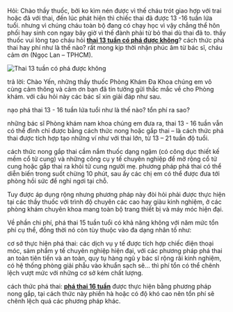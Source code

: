 <p>Hỏi: Chào thầy thuốc, bởi ko kìm nén được vì thế cháu trót giao hợp với trai hoặc đã với thai, đến lúc phát hiện thì chiếc thai đã được 13 -16 tuần lứa tuổi. nhưng vì chúng cháu toàn bộ đang có chạy học vì vậy chẳng thể hôn phối hay sinh con ngay bây giờ vì thế đành phải từ bỏ thai dù thai đã to. thầy thuốc vui lòng tạo cháu hỏi <a href="http://phathaiantoanhcm.com/pha-thai-13-tuan-tuoi-co-nguy-hiem-khong-het-bao-nhieu-tien-297.html"><strong>thai 13 tuần có phá được không</strong></a>? cách thức phá thai hay phí như là thế nào? rất mong kịp thời nhận phúc âm từ bác sĩ, cháu cảm ơn (Ngọc Lan &ndash; TPHCM).</p>

<p><img alt="Thai 13 tuần có phá được không" src="http://phathaiantoanhcm.com/upload/hinhanh/pha-thai-13-tuan-tuoi-co-nguy-hiem-khong-het-bao-nhieu-tien(2).jpg" title="Thai 13 tuần có phá được không" /></p>

<p>trả lời: Chào Yến, những thầy thuốc Phòng Khám Đa Khoa chúng em vô cùng cảm thông và cảm ơn bạn đã tin tưởng gửi thắc mắc về cho Phòng khám. với câu hỏi này các bác sĩ xin giải đáp như sau.</p>

<p>nạo phá thai 13 - 16 tuần lứa tuổi như là thế nào? tổn phí ra sao?</p>

<p>những bác sĩ Phòng khám nam khoa chúng em đưa ra, thai 13 - 16 tuần vẫn có thể đình chỉ được bằng cách thức nong hoặc gắp thai &ndash; là cách thức phá thai được tích hợp tạo những ví như với thai lớn, từ 13 &ndash; 21 tuần độ tuổi.</p>

<p>cách thức nong gắp thai cầm nắm thuốc dạng ngậm (có công dục thiết kế mềm cổ tử cung) và những công cụ y tế chuyên nghiệp để mở rộng cổ tử cung hoặc gắp thai ra khỏi tử cung người mẹ. phương pháp phá thai có thể diễn biến trong suốt chừng 10 phút, sau ấy các chị em có thể được đưa tới phòng hồi sức để nghỉ ngơi tại chỗ.</p>

<p>Tuy được áp dụng rộng nhưng phương pháp này đòi hỏi phải được thực hiện tại các thầy thuốc với trình độ chuyên các cao hay giàu kinh nghiệm, ở các phòng khám chuyên khoa mang toàn bộ trang thiết bị và máy móc hiện đại.</p>

<p>Về phần chi phí, phá thai 15 tuần tuổi có khả năng không với năm mức tổn phí cụ thể, đồng thời nó còn tùy thuộc vào đa dạng nhân tố như:</p>

<p>cơ sở thực hiện phá thai: các dịch vụ y tế được tích hợp chiếc điện thoại móc, sảm phẩm y tế chuyên nghiệp hiện đại, với các phương pháp phá thai an toàn tiên tiến và an toàn, quy tụ hàng ngũ y bác sĩ rộng rãi kinh nghiệm, có hệ thống phòng giải phẫu vào khuẩn sạch sẽ&hellip; thì phí tổn có thể chênh lệch vượt mức với những cơ sở kém chất lượng.</p>

<p>cách thức phá thai: <a href="http://phathaiantoanhcm.com/pha-thai-16-tuan-tuoi-het-bao-nhieu-tien-419.html"><strong>phá thai 16 tuần</strong></a> được thực hiện bằng phương pháp nong gắp, tại cách thức này phiền hà hoặc có độ khó cao nên tổn phí sẽ chênh lệch quá các phương pháp khác.</p>
